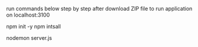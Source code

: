 run commands below step by step after download ZIP file to run application on localhost:3100

npm init -y
npm intsall

nodemon server.js